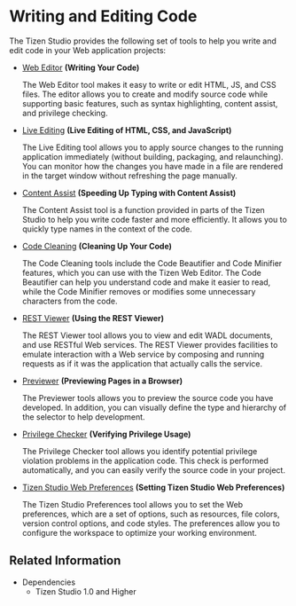 # Writing and Editing Code

The Tizen Studio provides the following set of tools to help you write and edit code in your Web application projects:

- [Web Editor](web-editor.md) **(Writing Your Code)**		 

   The Web Editor tool makes it easy to write or edit HTML, JS, and CSS files. The editor allows you to create and modify source code while supporting basic features, such as syntax highlighting, content assist, and privilege checking.

- [Live Editing](live-editing.md) **(Live Editing of HTML, CSS, and JavaScript)**

   The Live Editing tool allows you to apply source changes to the running application immediately (without building, packaging, and relaunching). You can monitor how the changes you have made in a file are rendered in the target window without refreshing the page manually.

- [Content Assist](content-assist.md) **(Speeding Up Typing with Content Assist)**

  The Content Assist tool is a function provided in parts of the Tizen Studio to help you write code faster and more efficiently. It allows you to quickly type names in the context of the code.

- [Code Cleaning](code-productivity.md) **(Cleaning Up Your Code)**

  The Code Cleaning tools include the Code Beautifier and Code Minifier features, which you can use with the Tizen Web Editor. The Code Beautifier can help you understand code and make it easier to read, while the Code Minifier removes or modifies some unnecessary characters from the code.

- [REST Viewer](rest-viewer.md) **(Using the REST Viewer)**

  The REST Viewer tool allows you to view and edit WADL documents, and use RESTful Web services. The REST Viewer provides facilities to emulate interaction with a Web service by composing and running requests as if it was the application that actually calls the service.

- [Previewer](previewer.md) **(Previewing Pages in a Browser)**

  The Previewer tools allows you to preview the source code you have developed. In addition, you can visually define the type and hierarchy of the selector to help development.

- [Privilege Checker](privilege-checker.md) **(Verifying Privilege Usage)**

  The Privilege Checker tool allows you identify potential privilege violation problems in the application code. This check is performed automatically, and you can easily verify the source code in your project.

- [Tizen Studio Web Preferences](IDE-preferences.md) **(Setting Tizen Studio Web Preferences)**

   The Tizen Studio Preferences tool allows you to set the Web preferences, which are a set of options, such as resources, file colors, version control options, and code styles. The preferences allow you to configure the workspace to optimize your working environment.


## Related Information
* Dependencies
   - Tizen Studio 1.0 and Higher
